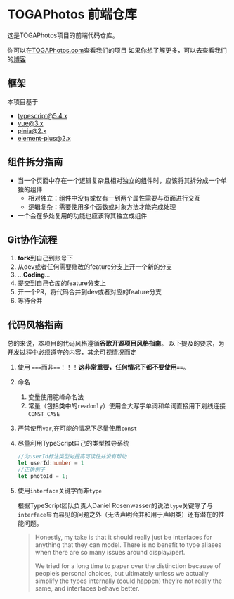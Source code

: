 # TOGAPhotos 前端仓库


这是TOGAPhotos项目的前端代码仓库。

你可以在[TOGAPhotos.com](https://togaphotos.com)查看我们的项目
如果你想了解更多，可以去查看我们的[博客](https://blog.togaphotos.com)
 
## 框架
本项目基于
- typescript@5.4.x
- vue@3.x
- pinia@2.x
- element-plus@2.x

## 组件拆分指南
- 当一个页面中存在一个逻辑复杂且相对独立的组件时，应该将其拆分成一个单独的组件
    - 相对独立：组件中没有或仅有一到两个属性需要与页面进行交互
    - 逻辑复杂：需要使用多个函数或对象方法才能完成处理
- 一个会在多处复用的功能也应该将其独立成组件

## Git协作流程
1. **fork**到自己到账号下
2. 从dev或者任何需要修改的feature分支上开一个新的分支
3. ...**Coding**...
4. 提交到自己仓库的feature分支上
5. 开一个PR，将代码合并到dev或者对应的feature分支
6. 等待合并

## 代码风格指南
总的来说，本项目的代码风格遵循**谷歌开源项目风格指南**。 以下提及的要求，为开发过程中必须遵守的内容，其余可视情况而定
 
1. 使用 `===`而非`==`！！！**这非常重要，任何情况下都不要使用`==`**。 
2. 命名
   1. 变量使用驼峰命名法
   2. 常量（包括类中的`readonly`）使用全大写字单词和单词直接用下划线连接`CONST_CASE`

3. 严禁使用`var`,在可能的情况下尽量使用`const`
4. 尽量利用TypeScript自己的类型推导系统
    ``` typescript
   //为userId标注类型对提高可读性并没有帮助
    let userId:number = 1
   //正确例子
    let photoId = 1;
    ```
   
5. 使用`interface`关键字而非`type`

    根据TypeScript团队负责人Daniel Rosenwasser的说法`type`关键除了与`interface`显而易见的问题之外（无法声明合并和用于声明类）还有潜在的性能问题。
    > Honestly, my take is that it should really just be interfaces for anything that they can model. There is no benefit to type aliases when there are so many issues around display/perf. 
    >
    > We tried for a long time to paper over the distinction because of people’s personal choices, but ultimately unless we actually simplify the types internally (could happen) they’re not really the same, and interfaces behave better.
   
